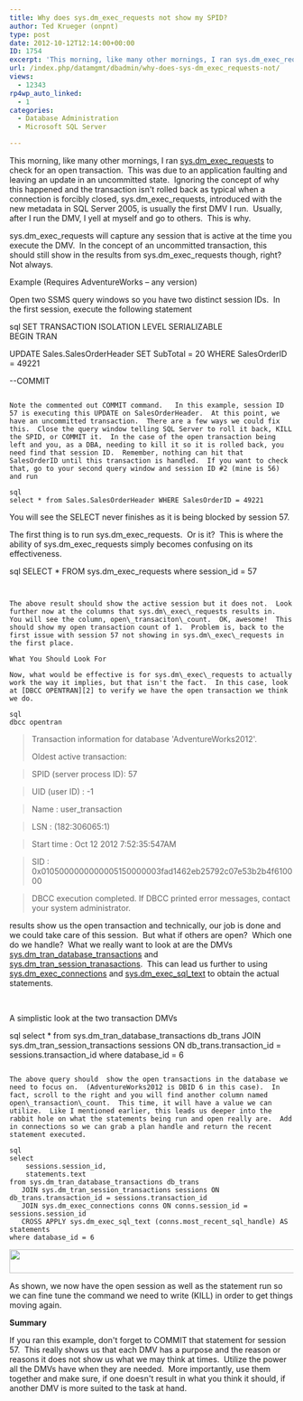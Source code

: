 ```yaml
---
title: Why does sys.dm_exec_requests not show my SPID?
author: Ted Krueger (onpnt)
type: post
date: 2012-10-12T12:14:00+00:00
ID: 1754
excerpt: 'This morning, like many other mornings, I ran sys.dm_exec_requests to check for an open transaction.  This was due to an application faulting and leaving an update in an uncommitted state.  Ignoring the concept of why this happened and the transaction i&hellip;'
url: /index.php/datamgmt/dbadmin/why-does-sys-dm_exec_requests-not/
views:
  - 12343
rp4wp_auto_linked:
  - 1
categories:
  - Database Administration
  - Microsoft SQL Server

---
```

This morning, like many other mornings, I ran [sys.dm\_exec\_requests][1] to check for an open transaction.  This was due to an application faulting and leaving an update in an uncommitted state.  Ignoring the concept of why this happened and the transaction isn't rolled back as typical when a connection is forcibly closed, sys.dm\_exec\_requests, introduced with the new metadata in SQL Server 2005, is usually the first DMV I run.  Usually, after I run the DMV, I yell at myself and go to others.  This is why.

sys.dm\_exec\_requests will capture any session that is active at the time you execute the DMV.  In the concept of an uncommitted transaction, this should still show in the results from sys.dm\_exec\_requests though, right?  Not always.

Example (Requires AdventureWorks – any version)

Open two SSMS query windows so you have two distinct session IDs.  In the first session, execute the following statement

sql
SET TRANSACTION ISOLATION LEVEL SERIALIZABLE  
BEGIN TRAN  

UPDATE Sales.SalesOrderHeader SET SubTotal = 20 WHERE SalesOrderID = 49221

--COMMIT
```

Note the commented out COMMIT command.   In this example, session ID 57 is executing this UPDATE on SalesOrderHeader.  At this point, we have an uncommitted transaction.  There are a few ways we could fix this.  Close the query window telling SQL Server to roll it back, KILL the SPID, or COMMIT it.  In the case of the open transaction being left and you, as a DBA, needing to kill it so it is rolled back, you need find that session ID.  Remember, nothing can hit that SalesOrderID until this transaction is handled.  If you want to check that, go to your second query window and session ID #2 (mine is 56) and run

sql
select * from Sales.SalesOrderHeader WHERE SalesOrderID = 49221
```


You will see the SELECT never finishes as it is being blocked by session 57.

The first thing is to run sys.dm\_exec\_requests.  Or is it?  This is where the ability of sys.dm\_exec\_requests simply becomes confusing on its effectiveness.

sql
SELECT * FROM sys.dm_exec_requests where session_id = 57
```


The above result should show the active session but it does not.  Look further now at the columns that sys.dm\_exec\_requests results in.  You will see the column, open\_transaciton\_count.  OK, awesome!  This should show my open transaction count of 1.  Problem is, back to the first issue with session 57 not showing in sys.dm\_exec\_requests in the first place.

What You Should Look For

Now, what would be effective is for sys.dm\_exec\_requests to actually work the way it implies, but that isn't the fact.  In this case, look at [DBCC OPENTRAN][2] to verify we have the open transaction we think we do.

sql
dbcc opentran
```


> Transaction information for database 'AdventureWorks2012'.</p> 
> 
> Oldest active transaction:
      
> SPID (server process ID): 57
      
> UID (user ID) : -1
      
> Name : user_transaction
      
> LSN : (182:306065:1)
      
> Start time : Oct 12 2012 7:52:35:547AM
      
> SID : 0x0105000000000005150000003fad1462eb25792c07e53b2b4f610000
  
> DBCC execution completed. If DBCC printed error messages, contact your system administrator. 

results show us the open transaction and technically, our job is done and we could take care of this session.  But what if others are open?  Which one do we handle?  What we really want to look at are the DMVs [sys.dm\_tran\_database_transactions][3] and [sys.dm\_tran\_session_tranasactions][4].  This can lead us further to using [sys.dm\_exec\_connections][5] and [sys.dm\_exec\_sql_text][6] to obtain the actual statements.

 

A simplistic look at the two transaction DMVs

sql
select * from sys.dm_tran_database_transactions db_trans
   JOIN sys.dm_tran_session_transactions sessions
      ON db_trans.transaction_id = sessions.transaction_id
where database_id = 6
```

The above query should  show the open transactions in the database we need to focus on.  (AdventureWorks2012 is DBID 6 in this case).  In fact, scroll to the right and you will find another column named open\_transaction\_count.  This time, it will have a value we can utilize.  Like I mentioned earlier, this leads us deeper into the rabbit hole on what the statements being run and open really are.  Add in connections so we can grab a plan handle and return the recent statement executed.

sql
select 
	sessions.session_id,
	statements.text    
from sys.dm_tran_database_transactions db_trans
   JOIN sys.dm_tran_session_transactions sessions ON db_trans.transaction_id = sessions.transaction_id
   JOIN sys.dm_exec_connections conns ON conns.session_id = sessions.session_id
   CROSS APPLY sys.dm_exec_sql_text (conns.most_recent_sql_handle) AS statements
where database_id = 6
```

<div class="image_block">
  <a href="/wp-content/uploads/blogs/DataMgmt/exec_1.gif?mtime=1350051238"><img alt="" src="/wp-content/uploads/blogs/DataMgmt/exec_1.gif?mtime=1350051238" width="624" height="42" /></a>
</div>

As shown, we now have the open session as well as the statement run so we can fine tune the command we need to write (KILL) in order to get things moving again.

**Summary**

If you ran this example, don't forget to COMMIT that statement for session 57.  This really shows us that each DMV has a purpose and the reason or reasons it does not show us what we may think at times.  Utilize the power all the DMVs have when they are needed.  More importantly, use them together and make sure, if one doesn't result in what you think it should, if another DMV is more suited to the task at hand.

 [1]: http://msdn.microsoft.com/en-us/library/ms177648.aspx
 [2]: http://msdn.microsoft.com/en-us/library/ms182792.aspx
 [3]: http://msdn.microsoft.com/en-us/library/ms186957.aspx
 [4]: http://msdn.microsoft.com/en-us/library/ms188739.aspx
 [5]: http://msdn.microsoft.com/en-us/library/ms181509.aspx
 [6]: http://msdn.microsoft.com/en-us/library/ms181929.aspx
